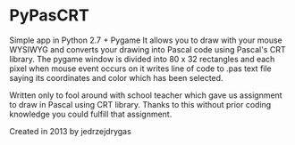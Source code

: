 # PyPasCRT 

Simple app in Python 2.7 + Pygame 
It allows you to draw with your mouse WYSIWYG and converts your drawing into Pascal code using Pascal's CRT library. 
The pygame window is divided into 80 x 32 rectangles and each pixel when mouse event occurs on it writes line of code to .pas text file saying its coordinates and color which has been selected.

Written only to fool around with school teacher which gave us assignment to draw in Pascal using CRT library. Thanks to this without prior coding knowledge you could fulfill that assignment.  

Created in 2013 by jedrzejdrygas
